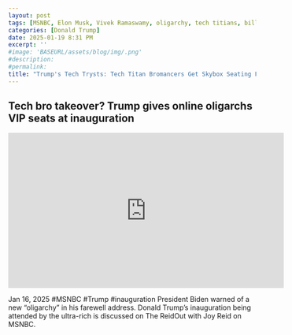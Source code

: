 ```yaml
---
layout: post
tags: [MSNBC, Elon Musk, Vivek Ramaswamy, oligarchy, tech titians, billionaires, politics]
categories: [Donald Trump]
date: 2025-01-19 8:31 PM
excerpt: ''
#image: 'BASEURL/assets/blog/img/.png'
#description:
#permalink:
title: "Trump's Tech Trysts: Tech Titan Bromancers Get Skybox Seating For Trump's Inauguration"
---
```



## Tech bro takeover? Trump gives online oligarchs VIP seats at inauguration

<iframe width="560" height="315" src="https://www.youtube.com/embed/tE_ZfK8MJ78?si=HYCotmuNcKXI8fGY" title="YouTube video player" frameborder="0" allow="accelerometer; autoplay; clipboard-write; encrypted-media; gyroscope; picture-in-picture; web-share" referrerpolicy="strict-origin-when-cross-origin" allowfullscreen></iframe>

Jan 16, 2025  #MSNBC #Trump #inauguration
President Biden warned of a new “oligarchy” in his farewell address. Donald Trump’s inauguration being attended by the ultra-rich is discussed on The ReidOut with Joy Reid on MSNBC.
